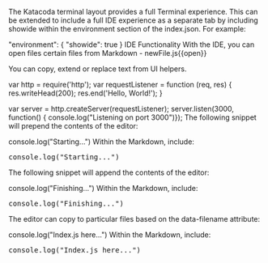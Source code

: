 The Katacoda terminal layout provides a full Terminal experience. This can be extended to include a full IDE experience as a separate tab by including showide within the environment section of the index.json. For example:

"environment": {
  "showide": true
}
IDE Functionality
With the IDE, you can open files certain files from Markdown - newFile.js{{open}}

You can copy, extend or replace text from UI helpers.

var http = require('http');
var requestListener = function (req, res) {
  res.writeHead(200);
  res.end('Hello, World!');
}

var server = http.createServer(requestListener);
server.listen(3000, function() { console.log("Listening on port 3000")});
The following snippet will prepend the contents of the editor:

console.log("Starting...")
Within the Markdown, include:

<pre class="file" data-filename="app.js" data-target="prepend">console.log("Starting...")
</pre>
The following snippet will append the contents of the editor:

console.log("Finishing...")
Within the Markdown, include:

<pre class="file" data-filename="app.js" data-target="append">console.log("Finishing...")
</pre>
The editor can copy to particular files based on the data-filename attribute:

console.log("Index.js here...")
Within the Markdown, include:

<pre class="file" data-filename="index.js" data-target="replace">console.log("Index.js here...")
</pre>
